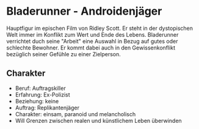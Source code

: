 # Bladerunner - Androidenjäger

Hauptfigur im epischen Film von Ridley Scott. Er steht in der dystopischen Welt immer im Konflikt zum Wert und Ende des Lebens.
Bladerunner verrichtet duch seine "Arbeit" eine Auswahl in Bezug auf gutes oder schlechte Bewohner.
Er kommt dabei auch in den Gewissenkonflikt bezüglich seiner Gefühle zu einer Zielperson.

## Charakter

* Beruf: Auftragskiller
* Erfahrung: Ex-Polizist
* Beziehung: keine
* Auftrag: Replikantenjäger
* Charakter: einsam, paranoid und melancholisch
* Will Grenzen zwischen realen und künstlichem Leben überwinden
